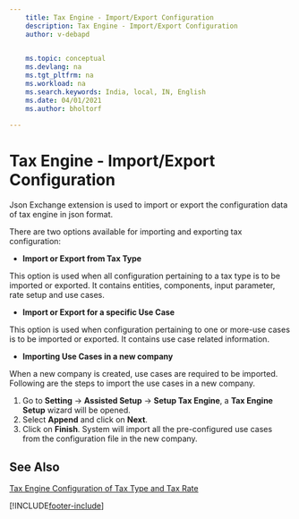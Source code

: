 ```yaml
---
    title: Tax Engine - Import/Export Configuration
    description: Tax Engine - Import/Export Configuration
    author: v-debapd

    
    ms.topic: conceptual
    ms.devlang: na
    ms.tgt_pltfrm: na
    ms.workload: na
    ms.search.keywords: India, local, IN, English
    ms.date: 04/01/2021
    ms.author: bholtorf
   
---
```

# Tax Engine - Import/Export Configuration


Json Exchange extension is used to import or export the configuration data of tax engine in json format.

There are two options available for importing and exporting tax configuration:

- **Import or Export from Tax Type**

This option is used when all configuration pertaining to a tax type is to be imported or exported. It contains entities, components, input parameter, rate setup and use cases.

- **Import or Export for a specific Use Case**

This option is used when configuration pertaining to one or more-use cases is to be imported or exported. It contains use case related information.

- **Importing Use Cases in a new company**

When a new company is created, use cases are required to be imported. Following are the steps to import the use cases in a new company.
1. Go to **Setting** -> **Assisted Setup** -> **Setup Tax Engine**, a **Tax Engine Setup** wizard will be opened.
2. Select **Append** and click on **Next**.
3. Click on **Finish**. System will import all the pre-configured use cases from the configuration file in the new company.


## See Also  
 [Tax Engine Configuration of Tax Type and Tax Rate](TaxEngine-003-Tax-Configuration.md)












































[!INCLUDE[footer-include](../../includes/footer-banner.md)]